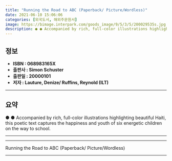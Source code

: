 ```yaml
---
title: "Running the Road to ABC (Paperback/ Picture/Wordless)"
date: 2021-06-10 15:06:06
categories: [외국도서, 해외주문원서]
image: https://bimage.interpark.com/goods_image/9/5/3/5/200029535s.jpg
description: ● ● Accompanied by rich, full-color illustrations highlighting beautiful Haiti, this poetic text captures the happiness and youth of six energetic children on
---
```


## **정보**

- **ISBN : 068983165X**
- **출판사 : Simon   Schuster**
- **출판일 : 20000101**
- **저자 : Lauture, Denize/ Ruffins, Reynold (ILT)**

------



## **요약**

●  ●  Accompanied by rich, full-color illustrations highlighting beautiful Haiti, this poetic text captures the happiness and youth of six energetic children on the way to school. 

------



------


Running the Road to ABC (Paperback/ Picture/Wordless) 

------


